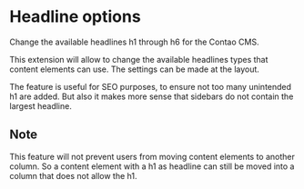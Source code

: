 Headline options
================

Change the available headlines h1 through h6 for the Contao CMS.

This extension will allow to change the available headlines types that content elements can use. The settings can be made at the layout.

The feature is useful for SEO purposes, to ensure not too many unintended h1 are added. But also it makes more sense that sidebars do not contain the largest headline.

Note
----
This feature will not prevent users from moving content elements to another column. So a content element with a h1 as headline can still be moved into a column that does not allow the h1.
